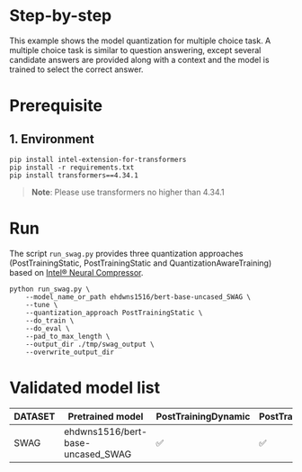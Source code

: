 Step-by-step
============

This example shows the model quantization for multiple choice task. A multiple choice task is similar to question answering, except several candidate answers are provided along with a context and the model is trained to select the correct answer.

# Prerequisite​

## 1. Environment
```
pip install intel-extension-for-transformers
pip install -r requirements.txt
pip install transformers==4.34.1
```
>**Note**: Please use transformers no higher than 4.34.1

# Run

The script `run_swag.py` provides three quantization approaches (PostTrainingStatic, PostTrainingStatic and QuantizationAwareTraining) based on [Intel® Neural Compressor](https://github.com/intel/neural-compressor).

```
python run_swag.py \
    --model_name_or_path ehdwns1516/bert-base-uncased_SWAG \
    --tune \
    --quantization_approach PostTrainingStatic \
    --do_train \
    --do_eval \
    --pad_to_max_length \
    --output_dir ./tmp/swag_output \
    --overwrite_output_dir
```

# Validated model list

|DATASET|Pretrained model|PostTrainingDynamic | PostTrainingStatic | QuantizationAwareTraining
|---|------------------------------------|---|---|---
|SWAG|ehdwns1516/bert-base-uncased_SWAG| ✅| ✅| ✅
